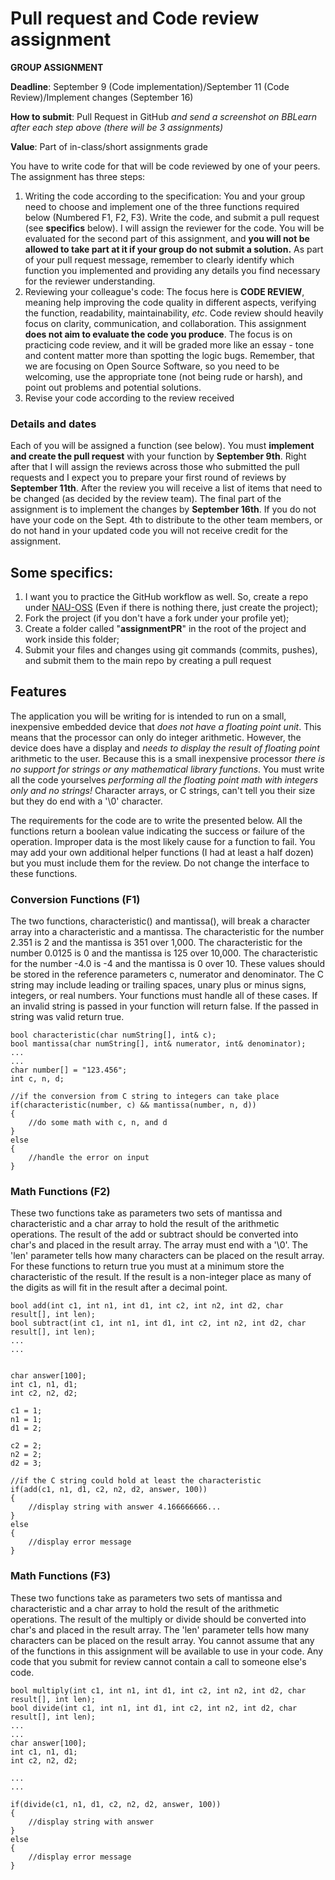 # Pull request and Code review assignment

**GROUP ASSIGNMENT**

**Deadline**: September 9 (Code implementation)/September 11 (Code Review)/Implement changes (September 16)

**How to submit**: Pull Request in GitHub *and send a screenshot on BBLearn after each step above (there will be 3 assignments)*

**Value**: Part of in-class/short assignments grade

You have to write code for that will be code reviewed by one of your peers. The assignment has three steps:

1. Writing the code according to the specification: You and your group need to choose and implement one of the three functions required below (Numbered F1, F2, F3). Write the code, and submit a pull request (see **specifics** below). I will assign the reviewer for the code. You will be evaluated for the second part of this assignment, and **you will not be allowed to take part at it if your group do not submit a solution.** As part of your pull request message, remember to clearly identify which function you implemented and providing any details you find necessary for the reviewer understanding.
2. Reviewing your colleague's code: The focus here is **CODE REVIEW**, meaning help improving the code quality in different aspects, verifying the function, readability, maintainability, *etc*. Code review should heavily focus on clarity, communication, and collaboration. This assignment **does not aim to evaluate the code you produce**. The focus is on practicing code review, and it will be graded more like an essay - tone and content matter more than spotting the logic bugs. Remember, that we are focusing on Open Source Software, so you need to be welcoming, use the appropriate tone (not being rude or harsh), and point out problems and potential solutions.
3. Revise your code according to the review received

### Details and dates
Each of you will be assigned a function (see below). You must **implement and create the pull request** with your function by **September 9th**. Right after that I will assign the reviews across those who submitted the pull requests and I expect you to prepare your first round of reviews by **September 11th**. After the review you will receive a list of items that need to be changed (as decided by the review team). The final part of the assignment is to implement the changes by **September 16th**. If you do not have your code on the Sept. 4th to distribute to the other team members, or do not hand in your updated code you will not receive credit for the assignment.

## Some specifics:
1. I want you to practice the GitHub workflow as well. So, create a repo under [NAU-OSS](https://www.github.com/NAU-OSS) (Even if there is nothing there, just create the project);
2. Fork the project (if you don't have a fork under your profile yet);
3. Create a folder called "**assignmentPR**" in the root of the project and work inside this folder;
4. Submit your files and changes using git commands (commits, pushes), and submit them to the main repo by creating a pull request


## Features

The application you will be writing for is intended to run on a small, inexpensive embedded device that *does not have a floating point unit*. This means that the processor can only do integer arithmetic. However, the device does have a display and *needs to display the result of floating point* arithmetic to the user. Because this is a small inexpensive processor *there is no support for strings or any mathematical library functions*. You must write all the code yourselves *performing all the floating point math with integers only and no strings!* Character arrays, or C strings, can't tell you their size but  they do end with a '\0' character.

The requirements for the code are to write the presented below. All the functions return a boolean value indicating the success or failure of the operation. Improper data is the most likely cause for a function to fail. You may add your own additional helper functions (I had at least a half dozen) but you must include them for the review. Do not change the interface to these functions.

### Conversion Functions (F1)

The two functions, characteristic() and mantissa(), will break a character array into a characteristic and a mantissa. The characteristic for the number 2.351 is 2 and the mantissa is 351 over 1,000. The characteristic for the number 0.0125 is 0 and the mantissa is 125 over 10,000. The characteristic for the number -4.0 is -4 and the mantissa is 0 over 10. These values should be stored in the reference parameters c, numerator and denominator. The C string may include leading or trailing spaces, unary plus or minus signs, integers, or real numbers. Your functions must handle all of these cases. If an invalid string is passed in your function will return false. If the passed in string was valid return true.

```
bool characteristic(char numString[], int& c);
bool mantissa(char numString[], int& numerator, int& denominator);
...
...
char number[] = "123.456";
int c, n, d;

//if the conversion from C string to integers can take place
if(characteristic(number, c) && mantissa(number, n, d))
{
    //do some math with c, n, and d
}
else
{
    //handle the error on input
}
```

### Math Functions (F2)

These two functions take as parameters two sets of mantissa and characteristic and a char array to hold the result of the arithmetic operations. The result of the add or subtract should be converted into char's and placed in the result array. The array must end with a '\0'. The 'len' parameter tells how many characters can be placed on the result array. For these functions to return true you must at a minimum store the characteristic of the result. If the result is a non-integer place as many of the digits as will fit in the result after a decimal point.

```
bool add(int c1, int n1, int d1, int c2, int n2, int d2, char result[], int len);
bool subtract(int c1, int n1, int d1, int c2, int n2, int d2, char result[], int len);
...
...


char answer[100];
int c1, n1, d1;
int c2, n2, d2;

c1 = 1;
n1 = 1;
d1 = 2;

c2 = 2;
n2 = 2;
d2 = 3;

//if the C string could hold at least the characteristic
if(add(c1, n1, d1, c2, n2, d2, answer, 100))
{
    //display string with answer 4.166666666...
}
else
{
    //display error message
}
```

### Math Functions (F3)

These two functions take as parameters two sets of mantissa and characteristic and a char array to hold the result of the arithmetic operations. The result of the multiply or divide should be converted into char's and placed in the result array. The 'len' parameter tells how many characters can be placed on the result array. You cannot assume that any of the functions in this assignment will be available to use in your code. Any code that you submit for review cannot contain a call to someone else's code.

```
bool multiply(int c1, int n1, int d1, int c2, int n2, int d2, char result[], int len);
bool divide(int c1, int n1, int d1, int c2, int n2, int d2, char result[], int len);
...
...
char answer[100];
int c1, n1, d1;
int c2, n2, d2;

...
...

if(divide(c1, n1, d1, c2, n2, d2, answer, 100))
{
    //display string with answer
}
else
{
    //display error message
}
```
